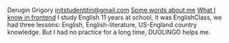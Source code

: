 Derugin Grigory
initstudentitin@gmail.com
[Some words about me](https://youtu.be/pn2mejtO05o)
[What I know in frontend](https://grigoryitstud.github.io/CV/slider.html)
I study English 11 years at school, it was EnglishClass, we had three lessons: English, English-literature, US-England country knowledge.
But I had no practice for a long time, DUOLINGO helps me.
